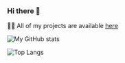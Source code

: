 ### Hi there 👋

<!--
**ps1on1ck/ps1on1ck** is a ✨ _special_ ✨ repository because its `README.md` (this file) appears on your GitHub profile.

### Find me 
[![dev.to badge](https://img.shields.io/badge/linkedin-Alex-%230177B5?style=flat&logo=linkedin)](https://www.linkedin.com/in/alexander-s-02a5a863)


Here are some ideas to get you started:

- 🔭 I’m currently working on ...
- 🌱 I’m currently learning ...
- 👯 I’m looking to collaborate on ...
- 🤔 I’m looking for help with ...
- 💬 Ask me about ...
- 📫 How to reach me: ...
- 😄 Pronouns: ...
- ⚡ Fun fact: ...
-->


👨‍💻 All of my projects are available  [here](https://github.com/ps1on1ck?tab=repositories)

![My GitHub stats](https://github-readme-stats.vercel.app/api?username=ps1on1ck)

![Top Langs](https://github-readme-stats.vercel.app/api/top-langs/?username=ps1on1ck)
